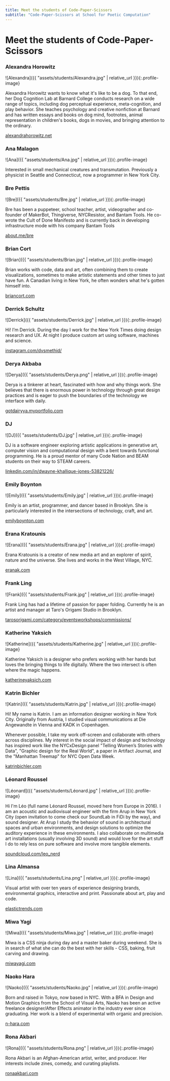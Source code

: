 ```yaml
---
title: Meet the students of Code-Paper-Scissors
subtitle: "Code-Paper-Scissors at School for Poetic Computation"
---
```


# Meet the students of Code-Paper-Scissors

### Alexandra Horowitz

![Alexandra]({{ "assets/students/Alexandra.jpg" | relative_url }}){:.profile-image}

Alexandra Horowitz wants to know what it's like to be a dog. To that end, her Dog Cognition Lab at Barnard College conducts research on a wide range of topics, including dog perceptual experience, meta-cognition, and play behavior. She teaches psychology and creative nonfiction at Barnard and has written essays and books on dog mind, footnotes, animal representation in children's books, dogs in movies, and bringing attention to the ordinary.

[alexandrahorowitz.net](https://alexandrahorowitz.net)

### Ana Malagon

![Ana]({{ "assets/students/Ana.jpg" | relative_url }}){:.profile-image}

Interested in small mechanical creatures and transmutation. Previously a physicist in Seattle and Connecticut, now a programmer in New York City.

### Bre Pettis

![Bre]({{ "assets/students/Bre.jpg" | relative_url }}){:.profile-image}

Bre has been a puppeteer, school teacher, artist, videographer and co-founder of MakerBot, Thingiverse, NYCResistor, and Bantam Tools. He co-wrote the Cult of Done Manifesto and is currently back in developing infrastructure mode with his company Bantam Tools

[about.me/bre](https://about.me/bre)

### Brian Cort

![Brian]({{ "assets/students/Brian.jpg" | relative_url }}){:.profile-image}

Brian works with code, data and art, often combining them to create visualizations, sometimes to make artistic statements and other times to just have fun. A Canadian living in New York, he often wonders what he's gotten himself into.

[briancort.com](https://briancort.com)

### Derrick Schultz

![Derrick]({{ "assets/students/Derrick.jpg" | relative_url }}){:.profile-image}

Hi! I’m Derrick. During the day I work for the New York Times doing design research and UX. At night I produce custom art using software, machines and science.

[instagram.com/dvsmethid/](https://www.instagram.com/dvsmethid/)

### Derya Akbaba

![Derya]({{ "assets/students/Derya.png" | relative_url }}){:.profile-image}

Derya is a tinkerer at heart, fascinated with how and why things work. She believes that there is enormous power in technology through great design practices and is eager to push the boundaries of the technology we interface with daily. 

[gotdairyya.myportfolio.com](http://gotdairyya.myportfolio.com)

### DJ

![DJ]({{ "assets/students/DJ.jpg" | relative_url }}){:.profile-image}

DJ is a software engineer exploring artistic applications in generative art, computer vision and computational design with a bent towards functional programming. He is a proud mentor of many Code Nation and BEAM students on their way to STEAM careers.

[linkedin.com/in/dwayne-khallique-jones-53821226/](https://www.linkedin.com/in/dwayne-khallique-jones-53821226/)

### Emily Boynton

![Emily]({{ "assets/students/Emily.jpg" | relative_url }}){:.profile-image}

Emily is an artist, programmer, and dancer based in Brooklyn. She is particularly interested in the intersections of technology, craft, and art.

[emilyboynton.com](https://emilyboynton.com)

### Erana Kratounis

![Erana]({{ "assets/students/Erana.jpg" | relative_url }}){:.profile-image}

Erana Kratounis is a creator of new media art and an explorer of spirit, nature and the universe. She lives and works in the West Village, NYC.

[eranak.com](http://www.eranak.com/)

### Frank Ling

![Frank]({{ "assets/students/Frank.jpg" | relative_url }}){:.profile-image}

Frank Ling has had a lifetime of passion for paper folding. Currently he is an artist and manager at Taro's Origami Studio in Brooklyn.

[tarosorigami.com/category/eventsworkshops/commissions/](http://www.tarosorigami.com/category/eventsworkshops/commissions/)

### Katherine Yaksich

![Katherine]({{ "assets/students/Katherine.jpg" | relative_url }}){:.profile-image}

Katherine Yaksich is a designer who prefers working with her hands but loves the bringing things to life digitally. Where the two intersect is often where the magic happens.

[katherineyaksich.com](www.katherineyaksich.com)

### Katrin Bichler

![Katrin]({{ "assets/students/Katrin.jpg" | relative_url }}){:.profile-image}

Hi! My name is Katrin. I am an information designer working in New York City. Originally from Austria, I studied visual communications at Die Angewandte in Vienna and KADK in Copenhagen. 

Whenever possible, I take my work off-screen and collaborate with others across disciplines. My interest in the social impact of design and technology has inspired work like the NYCxDesign panel "Telling Women’s Stories with Data", "Graphic design for the Real World", a paper in Artifact Journal, and the "Manhattan Treemap" for NYC Open Data Week.

[katrinbichler.com](http://katrinbichler.com/)

### Léonard Roussel

![Léonard]({{ "assets/students/Léonard.jpg" | relative_url }}){:.profile-image}

Hi I'm Léo (full name Léonard Roussel, moved here from Europe in 2016). I am an acoustic and audiovisual engineer with the firm Arup in New York City (open invitation to come check our SoundLab in FiDi by the way), and sound designer. At Arup I study the behavior of sound in architectural spaces and urban environments, and design solutions to optimize the auditory experience in these environments. I also collaborate on multimedia art installations (usually involving 3D sound) and would love for the art stuff I do to rely less on pure software and involve more tangible elements.

[soundcloud.com/leo_nerd](https://soundcloud.com/leo_nerd)

### Lina Almansa

![Lina]({{ "assets/students/Lina.png" | relative_url }}){:.profile-image}

Visual artist with over ten years of experience designing brands, environmental graphics, interactive and print. Passionate about art, play and code.

[elastictrends.com](www.elastictrends.com)

### Miwa Yagi

![Miwa]({{ "assets/students/Miwa.jpg" | relative_url }}){:.profile-image}

Miwa is a CSS ninja during day and a master baker during weekend. She is in search of what she can do the best with her skills - CSS, baking, fruit carving and drawing.

[miwayagi.com](http://miwayagi.com)

### Naoko Hara

![Naoko]({{ "assets/students/Naoko.jpg" | relative_url }}){:.profile-image}

Born and raised in Tokyo, now based in NYC. With a BFA in Design and Motion Graphics from the School of Visual Arts, Naoko has been an active freelance designer/After Effects animator in the industry ever since graduating. Her work is a blend of experimental with organic and precision.

[n-hara.com](http://www.n-hara.com/)

### Rona Akbari

![Rona]({{ "assets/students/Rona.png" | relative_url }}){:.profile-image}

Rona Akbari is an Afghan-American artist, writer, and producer. Her interests include zines, comedy, and curating playlists.

[ronaakbari.com](www.ronaakbari.com)
